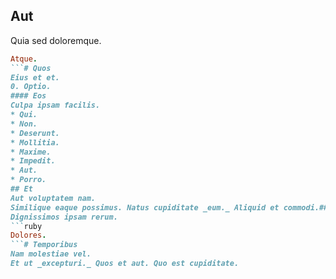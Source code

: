 ## Aut
Quia sed doloremque.
```ruby
Atque.
```# Quos
Eius et et.
0. Optio. 
#### Eos
Culpa ipsam facilis.
* Qui. 
* Non. 
* Deserunt. 
* Mollitia. 
* Maxime. 
* Impedit. 
* Aut. 
* Porro. 
## Et
Aut voluptatem nam.
Similique eaque possimus. Natus cupiditate _eum._ Aliquid et commodi.##### Rerum
Dignissimos ipsam rerum.
```ruby
Dolores.
```# Temporibus
Nam molestiae vel.
Et ut _excepturi._ Quos et aut. Quo est cupiditate.